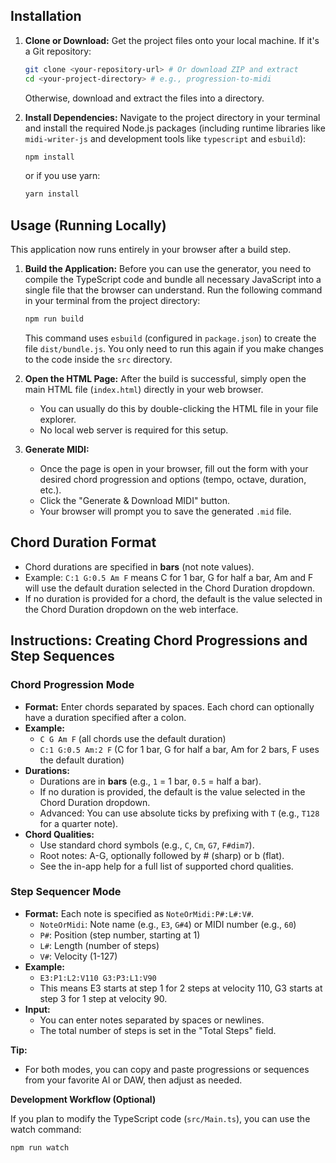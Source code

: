 ## Installation

1.  **Clone or Download:**
    Get the project files onto your local machine. If it's a Git repository:
    ```bash
    git clone <your-repository-url> # Or download ZIP and extract
    cd <your-project-directory> # e.g., progression-to-midi
    ```
    Otherwise, download and extract the files into a directory.

2.  **Install Dependencies:**
    Navigate to the project directory in your terminal and install the required Node.js packages (including runtime libraries like `midi-writer-js` and development tools like `typescript` and `esbuild`):
    ```bash
    npm install
    ```
    or if you use yarn:
    ```bash
    yarn install
    ```

## Usage (Running Locally)

This application now runs entirely in your browser after a build step.

1.  **Build the Application:**
    Before you can use the generator, you need to compile the TypeScript code and bundle all necessary JavaScript into a single file that the browser can understand. Run the following command in your terminal from the project directory:
    ```bash
    npm run build
    ```
    This command uses `esbuild` (configured in `package.json`) to create the file `dist/bundle.js`. You only need to run this again if you make changes to the code inside the `src` directory.

2.  **Open the HTML Page:**
    After the build is successful, simply open the main HTML file (`index.html`) directly in your web browser.
    * You can usually do this by double-clicking the HTML file in your file explorer.
    * No local web server is required for this setup.

3.  **Generate MIDI:**
    * Once the page is open in your browser, fill out the form with your desired chord progression and options (tempo, octave, duration, etc.).
    * Click the "Generate & Download MIDI" button.
    * Your browser will prompt you to save the generated `.mid` file.

## Chord Duration Format

- Chord durations are specified in **bars** (not note values).
- Example: `C:1 G:0.5 Am F` means C for 1 bar, G for half a bar, Am and F will use the default duration selected in the Chord Duration dropdown.
- If no duration is provided for a chord, the default is the value selected in the Chord Duration dropdown on the web interface.

## Instructions: Creating Chord Progressions and Step Sequences

### Chord Progression Mode

- **Format:** Enter chords separated by spaces. Each chord can optionally have a duration specified after a colon.
- **Example:**
  - `C G Am F` (all chords use the default duration)
  - `C:1 G:0.5 Am:2 F` (C for 1 bar, G for half a bar, Am for 2 bars, F uses the default duration)
- **Durations:**
  - Durations are in **bars** (e.g., `1` = 1 bar, `0.5` = half a bar).
  - If no duration is provided, the default is the value selected in the Chord Duration dropdown.
  - Advanced: You can use absolute ticks by prefixing with `T` (e.g., `T128` for a quarter note).
- **Chord Qualities:**
  - Use standard chord symbols (e.g., `C`, `Cm`, `G7`, `F#dim7`).
  - Root notes: A-G, optionally followed by # (sharp) or b (flat).
  - See the in-app help for a full list of supported chord qualities.

### Step Sequencer Mode

- **Format:** Each note is specified as `NoteOrMidi:P#:L#:V#`.
  - `NoteOrMidi`: Note name (e.g., `E3`, `G#4`) or MIDI number (e.g., `60`)
  - `P#`: Position (step number, starting at 1)
  - `L#`: Length (number of steps)
  - `V#`: Velocity (1-127)
- **Example:**
  - `E3:P1:L2:V110 G3:P3:L1:V90`
  - This means E3 starts at step 1 for 2 steps at velocity 110, G3 starts at step 3 for 1 step at velocity 90.
- **Input:**
  - You can enter notes separated by spaces or newlines.
  - The total number of steps is set in the "Total Steps" field.

**Tip:**
- For both modes, you can copy and paste progressions or sequences from your favorite AI or DAW, then adjust as needed.

**Development Workflow (Optional)**

If you plan to modify the TypeScript code (`src/Main.ts`), you can use the watch command:

```bash
npm run watch
```